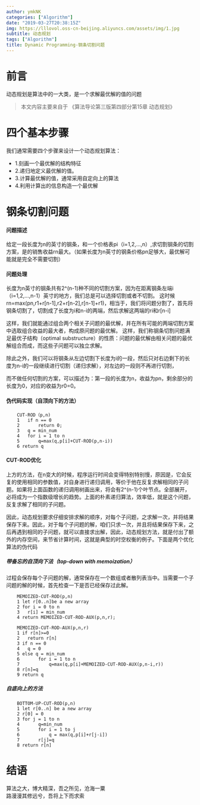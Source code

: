 ```yaml
---
author: ymkNK
categories: ["Algorithm"]
date: "2019-03-27T20:38:15Z"
img: https://lllovol.oss-cn-beijing.aliyuncs.com/assets/img/1.jpg
subtitle: 动态规划
tags: ["Algorithm"]
title: Dynamic Programming-钢条切割问题
---
```


# 前言
动态规划是算法中的一大类，是一个求解最优解的值的问题
>本文内容主要来自于 《算法导论第三版第四部分第15章 动态规划》

# 四个基本步骤
我们通常需要四个步骤来设计一个动态规划算法：
- 1.刻画一个最优解的结构特征
- 2.递归地定义最优解的值。
- 3.计算最优解的值，通常采用自定向上的算法
- 4.利用计算出的信息构造一个最优解

# 钢条切割问题

#### 问题描述
给定一段长度为n的英寸的钢条，和一个价格表pi（i=1,2,...,n）,求切割钢条的切割方案，是的销售收益rn最大。（如果长度为n英寸的钢条价格pn足够大，最优解可能就是完全不需要切割）

#### 问题处理
长度为n英寸的钢条共有2^(n-1)种不同的切割方案，因为在距离钢条左端i（i=1,2,...,n-1）英寸的地方，我们总是可以选择切割或者不切割。
这时候rn=max(pn,r1+r[n-1],r2+r[n-2],r[n-1]+r1)，相当于，我们将问题分割了，首先将钢条切割了，切割成了长度为i和n-i的两端，然后求解这两端的ri和r[n-i]  

这样，我们就能通过组合两个相关子问题的最优解，并在所有可能的两端切割方案中选取组合收益的最大者，构成原问题的最优解。
这样，我们称钢条切割问题满足最优子结构（optimal substructure）的性质：问题的最优解由相关问题的最优解组合而成，而这些子问题可以独立求解。

除此之外，我们可以将钢条从左边切割下长度为i的一段，然后只对右边剩下的长度为n-i的一段继续进行切割（递归求解），对左边的一段则不再进行切割，  

而不做任何切割的方案，可以描述为：第一段的长度为n，收益为pn，剩余部分的长度为0，对应的收益为r0=0。

#### 伪代码实现（自顶向下的方法）

		CUT-ROD（p,n)
		1	if n == 0
		2		return 0;
		3 	q = min_num
		4 	for i = 1 to n
		5 		q=max(q,p[i]+CUT-ROD(p,n-i))
		6 return q

#### CUT-ROD优化
上方的方法，在n变大的时候，程序运行时间会变得特别特别慢，原因是，它会反复的使用相同的参数值，对自身进行递归调用，等价于他在反复求解相同的子问题。如果将上面函数的递归调用树画出来，将会有2^(n-1)个叶节点。全部展开，必将成为一个指数级增长的趋势。上面的朴素递归算法，效率低，就是这个问题，反复求解了相同的子问题。  

因此，动态规划要求仔细安排求解的顺序，对每个子问题，之求解一次，并将结果保存下来。因此，对于每个子问题的解，咱们只求一次，并且将结果保存下来，之后再遇到相同的子问题，就可以直接求出解，因此，动态规划方法，就是付出了额外的内存空间，来节省计算时间，这就是典型的时空权衡的例子。下面是两个优化算法的伪代码

##### 带备忘的自顶向下法（top-down with memoization）
过程会保存每个子问题的解，通常保存在一个数组或者散列表当中。当需要一个子问题的解的时候，首先检查一下是否已经保存过此解。
		
		MEMOIZED-CUT-ROD(p,n)
		1 let r[0..n]be a new array
		2 for i = 0 to n
		3 	r[i] = min_num
		4 return MEMOIZED-CUT-ROD-AUX(p,n,r);

		MEMOIZED-CUT-ROD-AUX(p,n,r)
		1 if r[n]>=0
		2 	return r[n]
		3 if n == 0
		4 	q = 0
		5 else q = min_num
		6		for i = 1 to n 
		7 			q=max(q,p[i]+MEMOIZED-CUT-ROD-AUX(p,n-i,r))
		8 r[n]=q
		9 return q

##### 自底向上的方法
		
		BOTTOM-UP-CUT-ROD(p,n)
		1 let r[0..n] be a new array
		2 r[0] = 0
		3 for j = 1 to n 
		4 		q=min_num
		5		for i = 1 to j
		6  			q = max(q,p[i]+r[j-i])
		7 		r[j]=q
		8 return r[n]


# 结语

算法之大，博大精深，吾之所见，沧海一粟  
路漫漫其修远兮，吾将上下而求索
